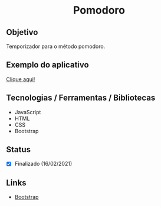 <h1 align="center">Pomodoro</h1>

## Objetivo
Temporizador para o método pomodoro.

## Exemplo do aplicativo
[Clique aqui!](https://paulo-hst.github.io/pomodoro/)

## Tecnologias / Ferramentas / Bibliotecas
- JavaScript
- HTML
- CSS
- Bootstrap

## Status
- [x] Finalizado (16/02/2021)

## Links
- [Bootstrap](https://getbootstrap.com/)
